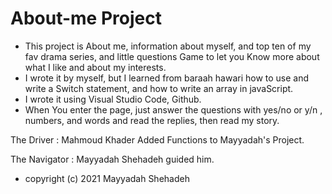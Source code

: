 # About-me Project
- This project is About me, information about myself, and top ten of my fav drama series, and little questions Game to let you Know more about what I like and about my interests.
- I wrote it by myself, but I learned from baraah hawari how to use and write a Switch statement, and how to write an array in javaScript.
- I wrote it using Visual Studio Code, Github.
- When You enter the page, just answer the questions with yes/no or y/n , numbers, and words and read the replies, then read my story.
 
 The Driver : Mahmoud Khader Added Functions to Mayyadah's Project.
 
 The Navigator : Mayyadah Shehadeh guided him.
 
 - copyright (c) 2021 Mayyadah Shehadeh